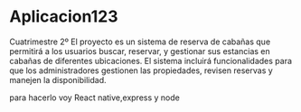 # Aplicacion123

Cuatrimestre 2º
El proyecto es un sistema de reserva de cabañas que permitirá a los usuarios buscar, reservar, y gestionar sus estancias en cabañas de diferentes ubicaciones. El sistema incluirá funcionalidades para que los administradores gestionen las propiedades, revisen reservas y manejen la disponibilidad.

para hacerlo voy React native,express y node
